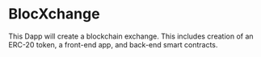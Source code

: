 # BlocXchange

This Dapp will create a blockchain exchange.
This includes creation of an ERC-20 token, a front-end app, and back-end smart contracts.
